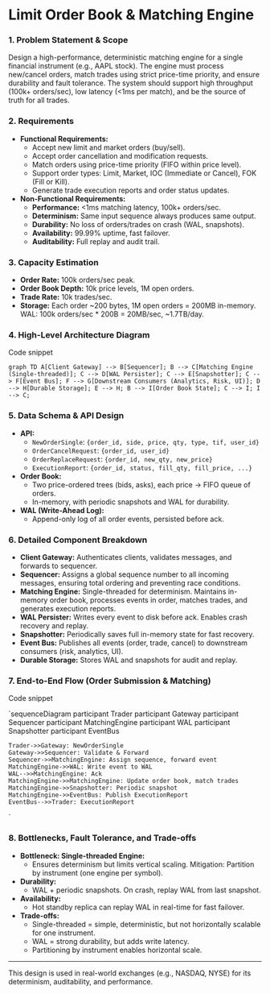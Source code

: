 # Limit Order Book & Matching Engine

### 1. Problem Statement & Scope

Design a high-performance, deterministic matching engine for a single financial instrument (e.g., AAPL stock). The engine must process new/cancel orders, match trades using strict price-time priority, and ensure durability and fault tolerance. The system should support high throughput (100k+ orders/sec), low latency (<1ms per match), and be the source of truth for all trades.

### 2. Requirements

- **Functional Requirements:**
    - Accept new limit and market orders (buy/sell).
    - Accept order cancellation and modification requests.
    - Match orders using price-time priority (FIFO within price level).
    - Support order types: Limit, Market, IOC (Immediate or Cancel), FOK (Fill or Kill).
    - Generate trade execution reports and order status updates.
- **Non-Functional Requirements:**
    - **Performance:** <1ms matching latency, 100k+ orders/sec.
    - **Determinism:** Same input sequence always produces same output.
    - **Durability:** No loss of orders/trades on crash (WAL, snapshots).
    - **Availability:** 99.99% uptime, fast failover.
    - **Auditability:** Full replay and audit trail.

### 3. Capacity Estimation

- **Order Rate:** 100k orders/sec peak.
- **Order Book Depth:** 10k price levels, 1M open orders.
- **Trade Rate:** 10k trades/sec.
- **Storage:** Each order ~200 bytes, 1M open orders = 200MB in-memory. WAL: 100k orders/sec * 200B = 20MB/sec, ~1.7TB/day.

### 4. High-Level Architecture Diagram

Code snippet

`graph TD
    A[Client Gateway] --> B[Sequencer];
    B --> C[Matching Engine (Single-threaded)];
    C --> D[WAL Persister];
    C --> E[Snapshotter];
    C --> F[Event Bus];
    F --> G[Downstream Consumers (Analytics, Risk, UI)];
    D --> H[Durable Storage];
    E --> H;
    B --> I[Order Book State];
    C --> I;
    I --> C;
`

### 5. Data Schema & API Design

- **API:**
    - `NewOrderSingle`: `{order_id, side, price, qty, type, tif, user_id}`
    - `OrderCancelRequest`: `{order_id, user_id}`
    - `OrderReplaceRequest`: `{order_id, new_qty, new_price}`
    - `ExecutionReport`: `{order_id, status, fill_qty, fill_price, ...}`
- **Order Book:**
    - Two price-ordered trees (bids, asks), each price → FIFO queue of orders.
    - In-memory, with periodic snapshots and WAL for durability.
- **WAL (Write-Ahead Log):**
    - Append-only log of all order events, persisted before ack.

### 6. Detailed Component Breakdown

- **Client Gateway:** Authenticates clients, validates messages, and forwards to sequencer.
- **Sequencer:** Assigns a global sequence number to all incoming messages, ensuring total ordering and preventing race conditions.
- **Matching Engine:** Single-threaded for determinism. Maintains in-memory order book, processes events in order, matches trades, and generates execution reports.
- **WAL Persister:** Writes every event to disk before ack. Enables crash recovery and replay.
- **Snapshotter:** Periodically saves full in-memory state for fast recovery.
- **Event Bus:** Publishes all events (order, trade, cancel) to downstream consumers (risk, analytics, UI).
- **Durable Storage:** Stores WAL and snapshots for audit and replay.

### 7. End-to-End Flow (Order Submission & Matching)

Code snippet

`sequenceDiagram
    participant Trader
    participant Gateway
    participant Sequencer
    participant MatchingEngine
    participant WAL
    participant Snapshotter
    participant EventBus

    Trader->>Gateway: NewOrderSingle
    Gateway->>Sequencer: Validate & Forward
    Sequencer->>MatchingEngine: Assign sequence, forward event
    MatchingEngine->>WAL: Write event to WAL
    WAL-->>MatchingEngine: Ack
    MatchingEngine->>MatchingEngine: Update order book, match trades
    MatchingEngine->>Snapshotter: Periodic snapshot
    MatchingEngine->>EventBus: Publish ExecutionReport
    EventBus-->>Trader: ExecutionReport
`

### 8. Bottlenecks, Fault Tolerance, and Trade-offs

- **Bottleneck: Single-threaded Engine:**
    - Ensures determinism but limits vertical scaling. Mitigation: Partition by instrument (one engine per symbol).
- **Durability:**
    - WAL + periodic snapshots. On crash, replay WAL from last snapshot.
- **Availability:**
    - Hot standby replica can replay WAL in real-time for fast failover.
- **Trade-offs:**
    - Single-threaded = simple, deterministic, but not horizontally scalable for one instrument.
    - WAL = strong durability, but adds write latency.
    - Partitioning by instrument enables horizontal scale.

---

This design is used in real-world exchanges (e.g., NASDAQ, NYSE) for its determinism, auditability, and performance.
